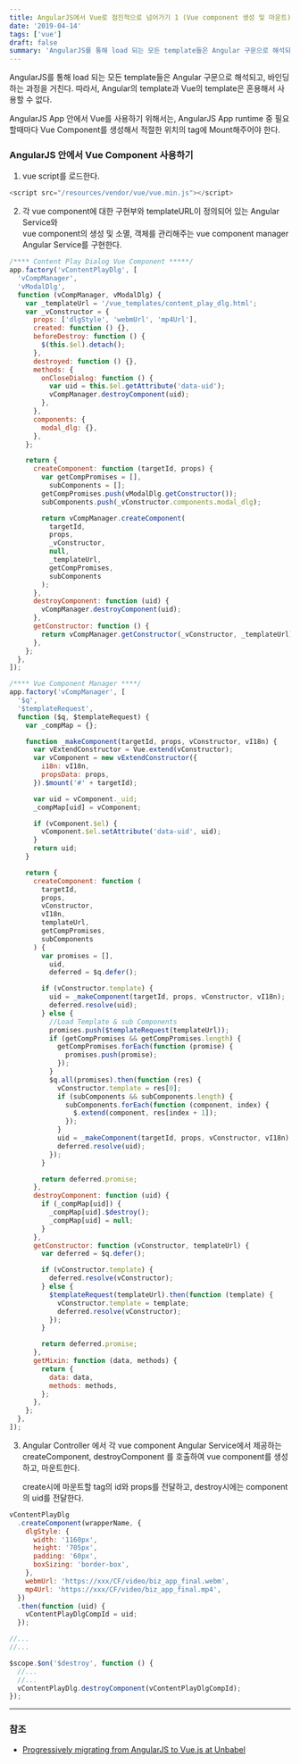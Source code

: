 ```yaml
---
title: AngularJS에서 Vue로 점진적으로 넘어가기 1 (Vue component 생성 및 마운트)
date: '2019-04-14'
tags: ['vue']
draft: false
summary: 'AngularJS를 통해 load 되는 모든 template들은 Angular 구문으로 해석되고, 바인딩하는 과정을 거친다. 따라서, Angular의 template과 Vue의 template은 혼용해서 사용할 수 없다.'
---
```


AngularJS를 통해 load 되는 모든 template들은 Angular 구문으로 해석되고, 바인딩하는 과정을 거친다. 따라서, Angular의 template과 Vue의 template은 혼용해서 사용할 수 없다.

AngularJS App 안에서 Vue를 사용하기 위해서는, AngularJS App runtime 중 필요할때마다 Vue Component를 생성해서 적절한 위치의 tag에 Mount해주어야 한다.

### AngularJS 안에서 Vue Component 사용하기

1. vue script를 로드한다.

```js
<script src="/resources/vendor/vue/vue.min.js"></script>
```

2. 각 vue component에 대한 구현부와 templateURL이 정의되어 있는 Angular Service와 <br />
   vue component의 생성 및 소멸, 객체를 관리해주는 vue component manager Angular Service를 구현한다.

```js
/**** Content Play Dialog Vue Component *****/
app.factory('vContentPlayDlg', [
  'vCompManager',
  'vModalDlg',
  function (vCompManager, vModalDlg) {
    var _templateUrl = '/vue_templates/content_play_dlg.html';
    var _vConstructor = {
      props: ['dlgStyle', 'webmUrl', 'mp4Url'],
      created: function () {},
      beforeDestroy: function () {
        $(this.$el).detach();
      },
      destroyed: function () {},
      methods: {
        onCloseDialog: function () {
          var uid = this.$el.getAttribute('data-uid');
          vCompManager.destroyComponent(uid);
        },
      },
      components: {
        modal_dlg: {},
      },
    };

    return {
      createComponent: function (targetId, props) {
        var getCompPromises = [],
          subComponents = [];
        getCompPromises.push(vModalDlg.getConstructor());
        subComponents.push(_vConstructor.components.modal_dlg);

        return vCompManager.createComponent(
          targetId,
          props,
          _vConstructor,
          null,
          _templateUrl,
          getCompPromises,
          subComponents
        );
      },
      destroyComponent: function (uid) {
        vCompManager.destroyComponent(uid);
      },
      getConstructor: function () {
        return vCompManager.getConstructor(_vConstructor, _templateUrl);
      },
    };
  },
]);

/**** Vue Component Manager ****/
app.factory('vCompManager', [
  '$q',
  '$templateRequest',
  function ($q, $templateRequest) {
    var _compMap = {};

    function _makeComponent(targetId, props, vConstructor, vI18n) {
      var vExtendConstructor = Vue.extend(vConstructor);
      var vComponent = new vExtendConstructor({
        i18n: vI18n,
        propsData: props,
      }).$mount('#' + targetId);

      var uid = vComponent._uid;
      _compMap[uid] = vComponent;

      if (vComponent.$el) {
        vComponent.$el.setAttribute('data-uid', uid);
      }
      return uid;
    }

    return {
      createComponent: function (
        targetId,
        props,
        vConstructor,
        vI18n,
        templateUrl,
        getCompPromises,
        subComponents
      ) {
        var promises = [],
          uid,
          deferred = $q.defer();

        if (vConstructor.template) {
          uid = _makeComponent(targetId, props, vConstructor, vI18n);
          deferred.resolve(uid);
        } else {
          //Load Template & sub Components
          promises.push($templateRequest(templateUrl));
          if (getCompPromises && getCompPromises.length) {
            getCompPromises.forEach(function (promise) {
              promises.push(promise);
            });
          }
          $q.all(promises).then(function (res) {
            vConstructor.template = res[0];
            if (subComponents && subComponents.length) {
              subComponents.forEach(function (component, index) {
                $.extend(component, res[index + 1]);
              });
            }
            uid = _makeComponent(targetId, props, vConstructor, vI18n);
            deferred.resolve(uid);
          });
        }

        return deferred.promise;
      },
      destroyComponent: function (uid) {
        if (_compMap[uid]) {
          _compMap[uid].$destroy();
          _compMap[uid] = null;
        }
      },
      getConstructor: function (vConstructor, templateUrl) {
        var deferred = $q.defer();

        if (vConstructor.template) {
          deferred.resolve(vConstructor);
        } else {
          $templateRequest(templateUrl).then(function (template) {
            vConstructor.template = template;
            deferred.resolve(vConstructor);
          });
        }

        return deferred.promise;
      },
      getMixin: function (data, methods) {
        return {
          data: data,
          methods: methods,
        };
      },
    };
  },
]);
```

3. Angular Controller 에서 각 vue component Angular Service에서 제공하는 createComponent, destroyComponent 를 호출하여 vue component를 생성하고, 마운트한다.

   create시에 마운트할 tag의 id와 props를 전달하고, destroy시에는 component의 uid를 전달한다.

```js
vContentPlayDlg
  .createComponent(wrapperName, {
    dlgStyle: {
      width: '1160px',
      height: '705px',
      padding: '60px',
      boxSizing: 'border-box',
    },
    webmUrl: 'https://xxx/CF/video/biz_app_final.webm',
    mp4Url: 'https://xxx/CF/video/biz_app_final.mp4',
  })
  .then(function (uid) {
    vContentPlayDlgCompId = uid;
  });

//...
//...

$scope.$on('$destroy', function () {
  //...
  //...
  vContentPlayDlg.destroyComponent(vContentPlayDlgCompId);
});
```

---

### 참조

- [Progressively migrating from AngularJS to Vue.js at Unbabel](https://medium.com/unbabel/progressively-migrating-from-angularjs-to-vue-js-at-unbabel-581eb4ae022d)
